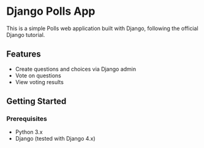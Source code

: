 # Django Polls App

This is a simple Polls web application built with Django, following the official Django tutorial.

## Features
- Create questions and choices via Django admin
- Vote on questions
- View voting results

## Getting Started

### Prerequisites
- Python 3.x
- Django (tested with Django 4.x)

